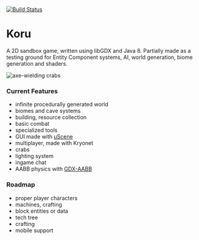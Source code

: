 [![Build Status](https://travis-ci.org/Anuken/Koru.svg?branch=master)](https://travis-ci.org/Anuken/Koru/)

# Koru

A 2D sandbox game, written using libGDX and Java 8. Partially made as a testing ground for Entity Component systems, AI, world generation, biome generation and shaders.

![axe-wielding crabs](http://i.imgur.com/6bft2gp.png)

### Current Features
- infinite procedurally generated world
- biomes and cave systems
- building, resource collection
- basic combat
- specialized tools
- GUI made with [uScene](https://github.com/Anuken/uScene)
- multiplayer, made with Kryonet
- crabs
- lighting system
- ingame chat
- AABB physics with [GDX-AABB](https://github.com/Anuken/gdx-aabb)


### Roadmap
- proper player characters
- machines, crafting
- block entities or data
- tech tree
- crafting
- mobile support
